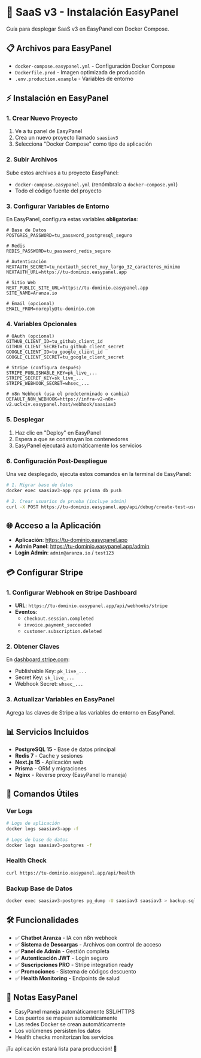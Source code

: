 # 🚀 SaaS v3 - Instalación EasyPanel

Guía para desplegar SaaS v3 en EasyPanel con Docker Compose.

## 📋 Archivos para EasyPanel

- `docker-compose.easypanel.yml` - Configuración Docker Compose
- `Dockerfile.prod` - Imagen optimizada de producción
- `.env.production.example` - Variables de entorno

## ⚡ Instalación en EasyPanel

### 1. Crear Nuevo Proyecto
1. Ve a tu panel de EasyPanel
2. Crea un nuevo proyecto llamado `saasiav3`
3. Selecciona "Docker Compose" como tipo de aplicación

### 2. Subir Archivos
Sube estos archivos a tu proyecto EasyPanel:
- `docker-compose.easypanel.yml` (renómbralo a `docker-compose.yml`)
- Todo el código fuente del proyecto

### 3. Configurar Variables de Entorno

En EasyPanel, configura estas variables **obligatorias**:

```env
# Base de Datos
POSTGRES_PASSWORD=tu_password_postgresql_seguro

# Redis
REDIS_PASSWORD=tu_password_redis_seguro

# Autenticación
NEXTAUTH_SECRET=tu_nextauth_secret_muy_largo_32_caracteres_minimo
NEXTAUTH_URL=https://tu-dominio.easypanel.app

# Sitio Web
NEXT_PUBLIC_SITE_URL=https://tu-dominio.easypanel.app
SITE_NAME=Aranza.io

# Email (opcional)
EMAIL_FROM=noreply@tu-dominio.com
```

### 4. Variables Opcionales

```env
# OAuth (opcional)
GITHUB_CLIENT_ID=tu_github_client_id
GITHUB_CLIENT_SECRET=tu_github_client_secret
GOOGLE_CLIENT_ID=tu_google_client_id
GOOGLE_CLIENT_SECRET=tu_google_client_secret

# Stripe (configura después)
STRIPE_PUBLISHABLE_KEY=pk_live_...
STRIPE_SECRET_KEY=sk_live_...
STRIPE_WEBHOOK_SECRET=whsec_...

# n8n Webhook (usa el predeterminado o cambia)
DEFAULT_N8N_WEBHOOK=https://infra-v2-n8n-v2.uclxiv.easypanel.host/webhook/saasiav3
```

### 5. Desplegar
1. Haz clic en "Deploy" en EasyPanel
2. Espera a que se construyan los contenedores
3. EasyPanel ejecutará automáticamente los servicios

### 6. Configuración Post-Despliegue

Una vez desplegado, ejecuta estos comandos en la terminal de EasyPanel:

```bash
# 1. Migrar base de datos
docker exec saasiav3-app npx prisma db push

# 2. Crear usuarios de prueba (incluye admin)
curl -X POST https://tu-dominio.easypanel.app/api/debug/create-test-user
```

## 🌐 Acceso a la Aplicación

- **Aplicación**: https://tu-dominio.easypanel.app
- **Admin Panel**: https://tu-dominio.easypanel.app/admin
- **Login Admin**: `admin@aranza.io` / `test123`

## 💳 Configurar Stripe

### 1. Configurar Webhook en Stripe Dashboard
- **URL**: `https://tu-dominio.easypanel.app/api/webhooks/stripe`
- **Eventos**: 
  - `checkout.session.completed`
  - `invoice.payment_succeeded`
  - `customer.subscription.deleted`

### 2. Obtener Claves
En [dashboard.stripe.com](https://dashboard.stripe.com):
- Publishable Key: `pk_live_...`
- Secret Key: `sk_live_...`
- Webhook Secret: `whsec_...`

### 3. Actualizar Variables en EasyPanel
Agrega las claves de Stripe a las variables de entorno en EasyPanel.

## 📊 Servicios Incluidos

- **PostgreSQL 15** - Base de datos principal
- **Redis 7** - Cache y sesiones
- **Next.js 15** - Aplicación web
- **Prisma** - ORM y migraciones
- **Nginx** - Reverse proxy (EasyPanel lo maneja)

## 🔧 Comandos Útiles

### Ver Logs
```bash
# Logs de aplicación
docker logs saasiav3-app -f

# Logs de base de datos
docker logs saasiav3-postgres -f
```

### Health Check
```bash
curl https://tu-dominio.easypanel.app/api/health
```

### Backup Base de Datos
```bash
docker exec saasiav3-postgres pg_dump -U saasiav3 saasiav3 > backup.sql
```

## 🛠️ Funcionalidades

- ✅ **Chatbot Aranza** - IA con n8n webhook
- ✅ **Sistema de Descargas** - Archivos con control de acceso
- ✅ **Panel de Admin** - Gestión completa
- ✅ **Autenticación JWT** - Login seguro
- ✅ **Suscripciones PRO** - Stripe integration ready
- ✅ **Promociones** - Sistema de códigos descuento
- ✅ **Health Monitoring** - Endpoints de salud

## 📝 Notas EasyPanel

- EasyPanel maneja automáticamente SSL/HTTPS
- Los puertos se mapean automáticamente
- Las redes Docker se crean automáticamente
- Los volúmenes persisten los datos
- Health checks monitorizan los servicios

¡Tu aplicación estará lista para producción! 🚀